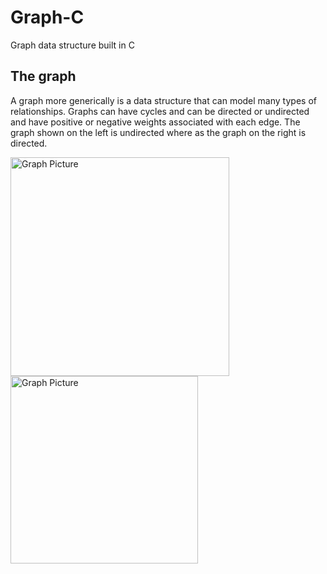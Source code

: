 # Graph-C
Graph data structure built in C

## The graph

A graph more generically is a data structure that can model many types of relationships. Graphs can have cycles and can be directed or undirected and have positive or negative weights associated with each edge. The graph shown on the left is undirected where as the graph on the right is directed. 

<img width="350px" align="center" src="../images/UndirectedGraph.png" alt="Graph Picture"> <img width="300px" src="../images/DirectedGraph.png" align="center" alt="Graph Picture"> 
